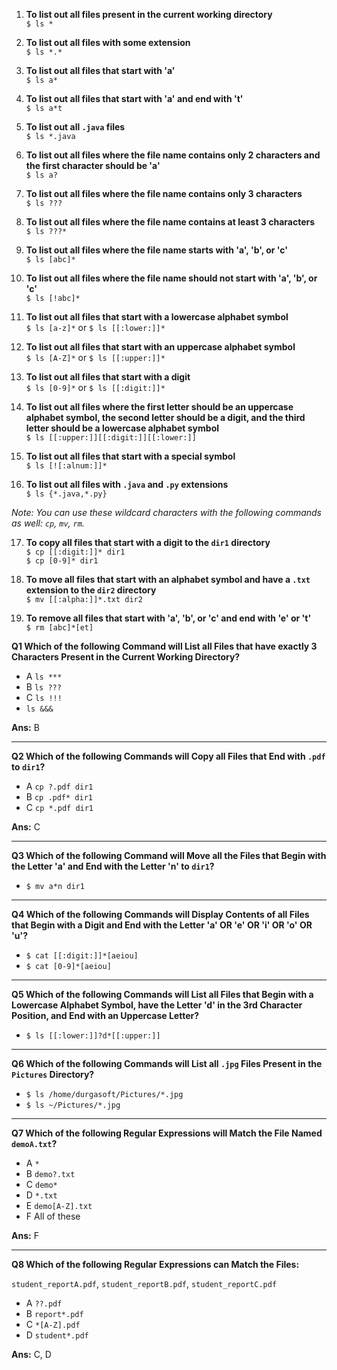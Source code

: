 1. **To list out all files present in the current working directory**  
   `$ ls *`

2. **To list out all files with some extension**  
   `$ ls *.*`

3. **To list out all files that start with 'a'**  
   `$ ls a*`

4. **To list out all files that start with 'a' and end with 't'**  
   `$ ls a*t`

5. **To list out all `.java` files**  
   `$ ls *.java`

6. **To list out all files where the file name contains only 2 characters and the first character should be 'a'**  
   `$ ls a?`

7. **To list out all files where the file name contains only 3 characters**  
   `$ ls ???`

8. **To list out all files where the file name contains at least 3 characters**  
   `$ ls ???*`

9. **To list out all files where the file name starts with 'a', 'b', or 'c'**  
   `$ ls [abc]*`

10. **To list out all files where the file name should not start with 'a', 'b', or 'c'**  
    `$ ls [!abc]*`

11. **To list out all files that start with a lowercase alphabet symbol**  
    `$ ls [a-z]*` or `$ ls [[:lower:]]*`

12. **To list out all files that start with an uppercase alphabet symbol**  
    `$ ls [A-Z]*` or `$ ls [[:upper:]]*`

13. **To list out all files that start with a digit**  
    `$ ls [0-9]*` or `$ ls [[:digit:]]*`

14. **To list out all files where the first letter should be an uppercase alphabet symbol, the second letter should be a digit, and the third letter should be a lowercase alphabet symbol**  
    `$ ls [[:upper:]][[:digit:]][[:lower:]]`

15. **To list out all files that start with a special symbol**  
    `$ ls [![:alnum:]]*`

16. **To list out all files with `.java` and `.py` extensions**  
    `$ ls {*.java,*.py}`

*Note: You can use these wildcard characters with the following commands as well: `cp`, `mv`, `rm`.*

17. **To copy all files that start with a digit to the `dir1` directory**  
    `$ cp [[:digit:]]* dir1`  
    `$ cp [0-9]* dir1`

18. **To move all files that start with an alphabet symbol and have a `.txt` extension to the `dir2` directory**  
    `$ mv [[:alpha:]]*.txt dir2`

19. **To remove all files that start with 'a', 'b', or 'c' and end with 'e' or 't'**  
    `$ rm [abc]*[et]`


**Q1 Which of the following Command will List all Files that have exactly 3 Characters Present in the Current Working Directory?**

- A `ls ***`
- B `ls ???`
- C `ls !!!`
-  `ls &&&`
  
**Ans:** B

---

**Q2 Which of the following Commands will Copy all Files that End with `.pdf` to `dir1`?**

- A `cp ?.pdf dir1`
- B `cp .pdf* dir1`
- C `cp *.pdf dir1`
  
**Ans:** C

---

**Q3 Which of the following Command will Move all the Files that Begin with the Letter 'a' and End with the Letter 'n' to `dir1`?**

- `$ mv a*n dir1`

---

**Q4 Which of the following Commands will Display Contents of all Files that Begin with a Digit and End with the Letter 'a' OR 'e' OR 'i' OR 'o' OR 'u'?**

- `$ cat [[:digit:]]*[aeiou]`
- `$ cat [0-9]*[aeiou]`

---

**Q5 Which of the following Commands will List all Files that Begin with a Lowercase Alphabet Symbol, have the Letter 'd' in the 3rd Character Position, and End with an Uppercase Letter?**

- `$ ls [[:lower:]]?d*[[:upper:]]`

---

**Q6 Which of the following Commands will List all `.jpg` Files Present in the `Pictures` Directory?**

- `$ ls /home/durgasoft/Pictures/*.jpg`
- `$ ls ~/Pictures/*.jpg`

---
**Q7 Which of the following Regular Expressions will Match the File Named `demoA.txt`?**

- A `*`
- B `demo?.txt`
- C `demo*`
- D `*.txt`
- E `demo[A-Z].txt`
- F All of these

**Ans:** F

---
**Q8 Which of the following Regular Expressions can Match the Files:**

`student_reportA.pdf`, `student_reportB.pdf`, `student_reportC.pdf`

- A `??.pdf`
- B `report*.pdf`
- C `*[A-Z].pdf`
- D `student*.pdf`

**Ans:** C, D

